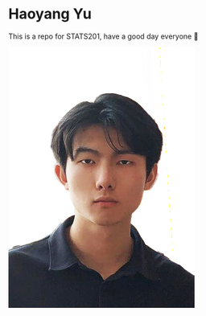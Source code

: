 # Haoyang Yu

This is a repo for STATS201, have a good day everyone 🕺

![Haoyang_Marcus_Yu](./image/余昊洋.jpg)
